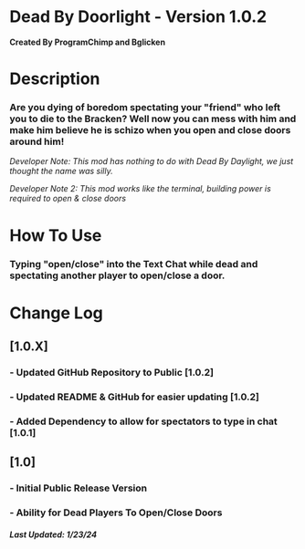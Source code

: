# Dead By Doorlight - Version 1.0.2
__Created By ProgramChimp and Bglicken__

# Description

### Are you dying of boredom spectating your "friend" who left you to die to the Bracken? Well now you can mess with him and make him believe he is schizo when you open and close doors around him!

*Developer Note: This mod has nothing to do with Dead By Daylight, we just thought the name was silly.*

*Developer Note 2: This mod works like the terminal, building power is required to open & close doors*

# How To Use
### Typing "open/close" into the Text Chat while dead and spectating another player to open/close a door.

# Change Log

## [1.0.X]

### - Updated GitHub Repository to Public [1.0.2]
### - Updated README & GitHub for easier updating [1.0.2]
### - Added Dependency to allow for spectators to type in chat [1.0.1]

## [1.0]
### - Initial Public Release Version
### - Ability for Dead Players To Open/Close Doors

##### Last Updated: 1/23/24
